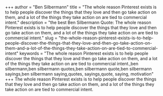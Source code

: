 +++
author = "Ben Silbermann"
title = "The whole reason Pinterest exists is to help people discover the things that they love and then go take action on them, and a lot of the things they take action on are tied to commercial intent."
description = "the best Ben Silbermann Quote: The whole reason Pinterest exists is to help people discover the things that they love and then go take action on them, and a lot of the things they take action on are tied to commercial intent."
slug = "the-whole-reason-pinterest-exists-is-to-help-people-discover-the-things-that-they-love-and-then-go-take-action-on-them-and-a-lot-of-the-things-they-take-action-on-are-tied-to-commercial-intent"
keywords = "The whole reason Pinterest exists is to help people discover the things that they love and then go take action on them, and a lot of the things they take action on are tied to commercial intent.,ben silbermann,ben silbermann quotes,ben silbermann quote,ben silbermann sayings,ben silbermann saying,quotes, sayings,quote, saying, motivation"
+++
The whole reason Pinterest exists is to help people discover the things that they love and then go take action on them, and a lot of the things they take action on are tied to commercial intent.
